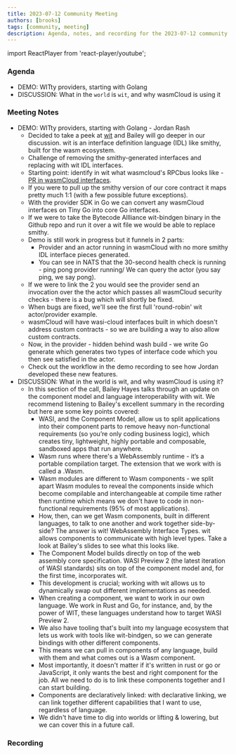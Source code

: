 ```yaml
---
title: 2023-07-12 Community Meeting
authors: [brooks]
tags: [community, meeting]
description: Agenda, notes, and recording for the 2023-07-12 community meeting
---
```


import ReactPlayer from 'react-player/youtube';

### Agenda

- DEMO: WITty providers, starting with Golang
- DISCUSSION: What in the `world` is `wit`, and why wasmCloud is using it

<!--truncate-->

### Meeting Notes

- DEMO: WITty providers, starting with Golang - Jordan Rash
  - Decided to take a peek at [wit](https://github.com/WebAssembly/component-model/blob/main/design/mvp/WIT.md) and Bailey will go deeper in our discussion. wit is an interface definition language (IDL) like smithy, built for the wasm ecosystem.
  - Challenge of removing the smithy-generated interfaces and replacing with wit IDL interfaces.
  - Starting point: identify in wit what wasmcloud's RPCbus looks like - [PR in wasmCloud interfaces](https://github.com/wasmCloud/interfaces/pull/116).
  - If you were to pull up the smithy version of our core contract it maps pretty much 1:1 (with a few possible future exceptions).
  - With the provider SDK in Go we can convert any wasmCloud interfaces on Tiny Go into core Go interfaces.
  - If we were to take the Bytecode Allliance wit-bindgen binary in the Github repo and run it over a wit file we would be able to replace smithy.
  - Demo is still work in progress but it funnels in 2 parts:
    - Provider and an actor running in wasmCloud with no more smithy IDL interface pieces generated.
    - You can see in NATS that the 30-second health check is running - ping pong provider running/ We can query the actor (you say ping, we say pong).
  - If we were to link the 2 you would see the provider send an invocation over the the actor which passes all wasmCloud security checks - there is a bug which will shortly be fixed.
  - When bugs are fixed, we'll see the first full 'round-robin' wit actor/provider example.
  - wasmCloud will have wasi-cloud interfaces built in which doesn't address custom contracts - so we are building a way to also allow custom contracts.
  - Now, in the provider - hidden behind wash build - we write Go generate which generates two types of interface code which you then see satisfied in the actor.
  - Check out the workflow in the demo recording to see how Jordan developed these new features.
- DISCUSSION: What in the world is wit, and why wasmCloud is using it?
  - In this section of the call, Bailey Hayes talks through an update on the component model and language interoperability with wit. We recommend listening to Bailey's excellent summary in the recording but here are some key points covered:
    - WASI, and the Component Model, allow us to split applications into their component parts to remove heavy non-functional requirements (so you’re only coding business logic), which creates tiny, lightweight, highly portable and composable, sandboxed apps that run anywhere.
    - Wasm runs where there's a WebAssembly runtime - it’s a portable compilation target. The extension that we work with is called a .Wasm.
    - Wasm modules are different to Wasm components - we split apart Wasm modules to reveal the components inside which become compilable and interchangeable at compile time rather then runtime which means we don't have to code in non-functional requirements (95% of most applications).
    - How, then, can we get Wasm components, built in different languages, to talk to one another and work together side-by-side? The answer is wit! WebAssembly Interface Types. wit allows components to communicate with high level types. Take a look at Bailey's slides to see what this looks like.
    - The Component Model builds directly on top of the web assembly core specification. WASI Preview 2 (the latest iteration of WASI standards) sits on top of the component model and, for the first time, incorporates wit.
    - This development is crucial; working with wit allows us to dynamically swap out different implementations as needed.
    - When creating a component, we want to work in our own language. We work in Rust and Go, for instance, and, by the power of WIT, these languages understand how to target WASI Preview 2.
    - We also have tooling that's built into my language ecosystem that lets us work with tools like wit-bindgen, so we can generate bindings with other different components.
    - This means we can pull in components of any language, build with them and what comes out is a Wasm component.
    - Most importantly, it doesn't matter if it's written in rust or go or JavaScript, it only wants the best and right component for the job. All we need to do is to link these components together and I can start building.
    - Components are declaratively linked: with declarative linking, we can link together different capabilities that I want to use, regardless of language.
    - We didn't have time to dig into worlds or lifting & lowering, but we can cover this in a future call.

### Recording

<ReactPlayer url='https://youtu.be/O-Q_SzXckJI' controls />
